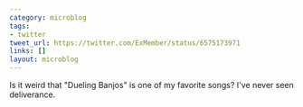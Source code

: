 ```yaml
---
category: microblog
tags:
- twitter
tweet_url: https://twitter.com/ExMember/status/6575173971
links: []
layout: microblog
---
```

Is it weird that "Dueling Banjos" is one of my favorite songs? I've never seen deliverance.
